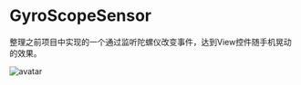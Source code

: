 # GyroScopeSensor
整理之前项目中实现的一个通过监听陀螺仪改变事件，达到View控件随手机晃动的效果。


![avatar](/GyroScopeSensor/screen/image.jpg)
